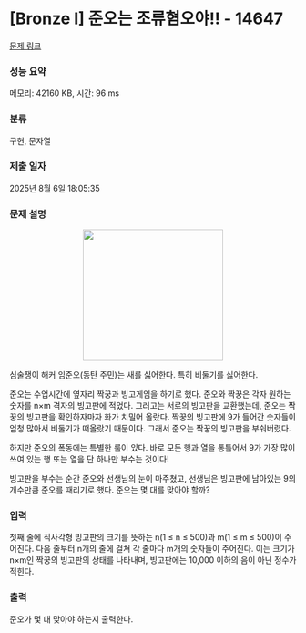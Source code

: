 # [Bronze I] 준오는 조류혐오야!! - 14647 

[문제 링크](https://www.acmicpc.net/problem/14647) 

### 성능 요약

메모리: 42160 KB, 시간: 96 ms

### 분류

구현, 문자열

### 제출 일자

2025년 8월 6일 18:05:35

### 문제 설명

<p style="text-align: center;"><img alt="" src="" style="height:230px; width:246px"></p>

<p>심술쟁이 해커 임준오(동탄 주민)는 새를 싫어한다. 특히 비둘기를 싫어한다.</p>

<p>준오는 수업시간에 옆자리 짝꿍과 빙고게임을 하기로 했다. 준오와 짝꿍은 각자 원하는 숫자를 n×m 격자의 빙고판에 적었다. 그러고는 서로의 빙고판을 교환했는데, 준오는 짝꿍의 빙고판을 확인하자마자 화가 치밀어 올랐다. 짝꿍의 빙고판에 9가 들어간 숫자들이 엄청 많아서 비둘기가 떠올랐기 때문이다. 그래서 준오는 짝꿍의 빙고판을 부숴버렸다.</p>

<p>하지만 준오의 폭동에는 특별한 룰이 있다. 바로 모든 행과 열을 통틀어서 9가 가장 많이 쓰여 있는 행 또는 열을 단 하나만 부수는 것이다!</p>

<p>빙고판을 부수는 순간 준오와 선생님의 눈이 마주쳤고, 선생님은 빙고판에 남아있는 9의 개수만큼 준오를 때리기로 했다. 준오는 몇 대를 맞아야 할까?</p>

### 입력 

 <p>첫째 줄에 직사각형 빙고판의 크기를 뜻하는 n(1 ≤ n ≤ 500)과 m(1 ≤ m ≤ 500)이 주어진다. 다음 줄부터 n개의 줄에 걸쳐 각 줄마다 m개의 숫자들이 주어진다. 이는 크기가 n×m인 짝꿍의 빙고판의 상태를 나타내며, 빙고판에는 10,000 이하의 음이 아닌 정수가 적힌다.</p>

### 출력 

 <p>준오가 몇 대 맞아야 하는지 출력한다.</p>


